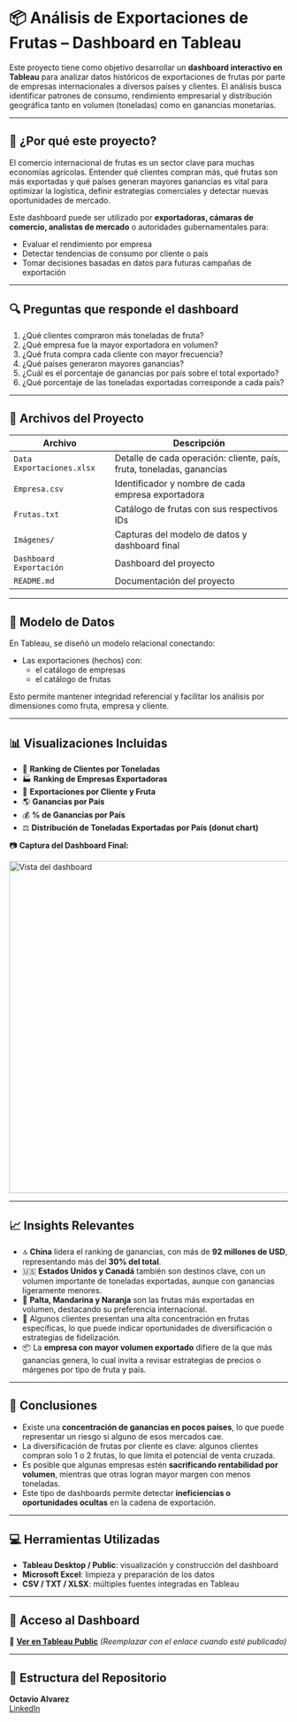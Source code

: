 # 📦 Análisis de Exportaciones de Frutas – Dashboard en Tableau

Este proyecto tiene como objetivo desarrollar un **dashboard interactivo en Tableau** para analizar datos históricos de exportaciones de frutas por parte de empresas internacionales a diversos países y clientes. El análisis busca identificar patrones de consumo, rendimiento empresarial y distribución geográfica tanto en volumen (toneladas) como en ganancias monetarias.

---

## 🧠 ¿Por qué este proyecto?

El comercio internacional de frutas es un sector clave para muchas economías agrícolas. Entender qué clientes compran más, qué frutas son más exportadas y qué países generan mayores ganancias es vital para optimizar la logística, definir estrategias comerciales y detectar nuevas oportunidades de mercado.

Este dashboard puede ser utilizado por **exportadoras, cámaras de comercio, analistas de mercado** o autoridades gubernamentales para:

- Evaluar el rendimiento por empresa
- Detectar tendencias de consumo por cliente o país
- Tomar decisiones basadas en datos para futuras campañas de exportación

---

## 🔍 Preguntas que responde el dashboard

1. ¿Qué clientes compraron más toneladas de fruta?
2. ¿Qué empresa fue la mayor exportadora en volumen?
3. ¿Qué fruta compra cada cliente con mayor frecuencia?
4. ¿Qué países generaron mayores ganancias?
5. ¿Cuál es el porcentaje de ganancias por país sobre el total exportado?
6. ¿Qué porcentaje de las toneladas exportadas corresponde a cada país?

---

## 📁 Archivos del Proyecto

| Archivo                        | Descripción                                                  |
|-------------------------------|--------------------------------------------------------------|
| `Data Exportaciones.xlsx`     | Detalle de cada operación: cliente, país, fruta, toneladas, ganancias |
| `Empresa.csv`                 | Identificador y nombre de cada empresa exportadora          |
| `Frutas.txt`                  | Catálogo de frutas con sus respectivos IDs                  |
| `Imágenes/`                   | Capturas del modelo de datos y dashboard final              |
| `Dashboard Exportación`       | Dashboard del proyecto                                      |
| `README.md`                   | Documentación del proyecto                                  |

---

## 🔗 Modelo de Datos

En Tableau, se diseñó un modelo relacional conectando:

- Las exportaciones (hechos) con:
  - el catálogo de empresas
  - el catálogo de frutas

Esto permite mantener integridad referencial y facilitar los análisis por dimensiones como fruta, empresa y cliente.

---

## 📊 Visualizaciones Incluidas

- 📌 **Ranking de Clientes por Toneladas**
- 🏭 **Ranking de Empresas Exportadoras**
- 🍊 **Exportaciones por Cliente y Fruta**
- 🌎 **Ganancias por País**
- 💰 **% de Ganancias por País**
- ⚖️ **Distribución de Toneladas Exportadas por País (donut chart)**

📷 **Captura del Dashboard Final:**

<img src="Imágenes/Dashboard.png" alt="Vista del dashboard" width="600"/>

---

## 📈 Insights Relevantes

- 🔝 **China** lidera el ranking de ganancias, con más de **92 millones de USD**, representando más del **30% del total**.
- 🇺🇸 **Estados Unidos y Canadá** también son destinos clave, con un volumen importante de toneladas exportadas, aunque con ganancias ligeramente menores.
- 🥑 **Palta, Mandarina y Naranja** son las frutas más exportadas en volumen, destacando su preferencia internacional.
- 👤 Algunos clientes presentan una alta concentración en frutas específicas, lo que puede indicar oportunidades de diversificación o estrategias de fidelización.
- 📦 La **empresa con mayor volumen exportado** difiere de la que más ganancias genera, lo cual invita a revisar estrategias de precios o márgenes por tipo de fruta y país.

---

## 📌 Conclusiones

- Existe una **concentración de ganancias en pocos países**, lo que puede representar un riesgo si alguno de esos mercados cae.
- La diversificación de frutas por cliente es clave: algunos clientes compran solo 1 o 2 frutas, lo que limita el potencial de venta cruzada.
- Es posible que algunas empresas estén **sacrificando rentabilidad por volumen**, mientras que otras logran mayor margen con menos toneladas.
- Este tipo de dashboards permite detectar **ineficiencias o oportunidades ocultas** en la cadena de exportación.

---

## 💻 Herramientas Utilizadas

- **Tableau Desktop / Public**: visualización y construcción del dashboard
- **Microsoft Excel**: limpieza y preparación de los datos
- **CSV / TXT / XLSX**: múltiples fuentes integradas en Tableau

---

## 🚀 Acceso al Dashboard

🔗 [**Ver en Tableau Public**](#) *(Reemplazar con el enlace cuando esté publicado)*

---

## 📂 Estructura del Repositorio



**Octavio Alvarez**  
[LinkedIn](https://linkedin.com/in/octavio-alvarez-6a229b223)

